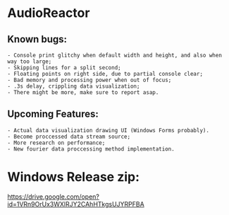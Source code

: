 # AudioReactor

## Known bugs:
	- Console print glitchy when default width and height, and also when way too large;
	- Skipping lines for a split second;
	- Floating points on right side, due to partial console clear;
	- Bad memory and processing power when out of focus;
	- .3s delay, crippling data visualization;
	- There might be more, make sure to report asap.

## Upcoming Features:
	- Actual data visualization drawing UI (Windows Forms probably).
	- Become proccessed data stream source;
	- More research on performance;
	- New fourier data proccessing method implementation.


# Windows Release zip:
https://drive.google.com/open?id=1VRn9OrUx3WXlRJY2CAhHTkgsUJYRPFBA